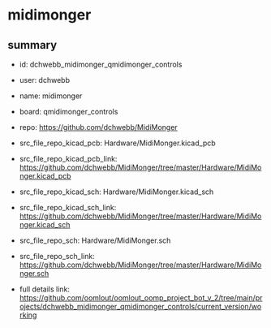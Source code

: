 # midimonger
 
## summary 
* id: dchwebb_midimonger_qmidimonger_controls
* user: dchwebb
* name: midimonger
* board: qmidimonger_controls
* repo: https://github.com/dchwebb/MidiMonger
* src_file_repo_kicad_pcb: Hardware/MidiMonger.kicad_pcb
* src_file_repo_kicad_pcb_link: https://github.com/dchwebb/MidiMonger/tree/master/Hardware/MidiMonger.kicad_pcb
* src_file_repo_kicad_sch: Hardware/MidiMonger.kicad_sch
* src_file_repo_kicad_sch_link: https://github.com/dchwebb/MidiMonger/tree/master/Hardware/MidiMonger.kicad_sch

* src_file_repo_sch: Hardware/MidiMonger.sch
* src_file_repo_sch_link: https://github.com/dchwebb/MidiMonger/tree/master/Hardware/MidiMonger.sch
* full details link: https://github.com/oomlout/oomlout_oomp_project_bot_v_2/tree/main/projects/dchwebb_midimonger_qmidimonger_controls/current_version/working  







